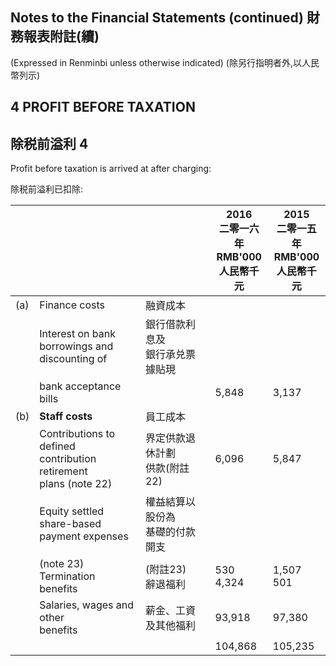 ## **Notes to the Financial Statements (continued)** 財務報表附註(續)

(Expressed in Renminbi unless otherwise indicated) (除另行指明者外,以人民幣列示)

## 4 PROFIT BEFORE TAXATION

## 除税前溢利 4

Profit before taxation is arrived at after charging:

除税前溢利已扣除:

|     |                                                                        |                      | 2016<br>二零一六年<br><b>RMB'000</b><br>人民幣千元 | 2015<br>二零一五年<br>RMB'000<br>人民幣千元 |
|-----|------------------------------------------------------------------------|----------------------|------------------------------------------|-----------------------------------|
| (a) | Finance costs                                                          | 融資成本                 |                                          |                                   |
|     | Interest on bank<br>borrowings and<br>discounting of                   | 銀行借款利息及<br>銀行承兑票據貼現  |                                          |                                   |
|     | bank acceptance bills                                                  |                      | 5,848                                    | 3,137                             |
| (b) | <b>Staff costs</b>                                                     | 員工成本                 |                                          |                                   |
|     | Contributions to defined<br>contribution retirement<br>plans (note 22) | 界定供款退休計劃<br>供款(附註22) | 6,096                                    | 5,847                             |
|     | Equity settled share-based<br>payment expenses                         | 權益結算以股份為<br>基礎的付款開支  |                                          |                                   |
|     | (note 23)<br>Termination benefits                                      | (附註23)<br>辭退福利       | 530<br>4,324                             | 1,507<br>501                      |
|     | Salaries, wages and other<br>benefits                                  | 薪金、工資及其他福利           | 93,918                                   | 97,380                            |
|     |                                                                        |                      | 104,868                                  | 105,235                           |